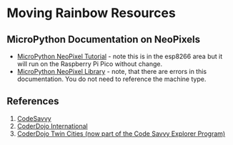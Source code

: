 # Moving Rainbow Resources

## MicroPython Documentation on NeoPixels

* [MicroPython NeoPixel Tutorial](https://docs.micropython.org/en/latest/esp8266/tutorial/neopixel.html) - note this is in the esp8266 area but it will run on the Raspberry Pi Pico without change.
* [MicroPython NeoPixel Library](https://docs.micropython.org/en/latest/library/neopixel.html) - note, that there are errors in this documentation.  You do
not need to reference the machine type.

## References
1. [CodeSavvy](http://codesavvy.org)
2. [CoderDojo International](http://coderdojo.org)
3. [CoderDojo Twin Cities (now part of the Code Savvy Explorer Program)](http://coderdojotc.org)
